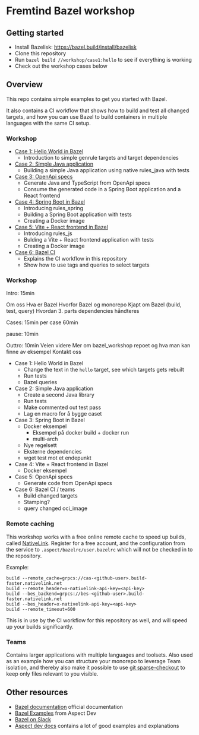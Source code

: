 # Fremtind Bazel workshop

## Getting started
- Install Bazelisk: https://bazel.build/install/bazelisk
- Clone this repository
- Run `bazel build //workshop/case1:hello` to see if everything is working
- Check out the workshop cases below 

## Overview
This repo contains simple examples to get you started with Bazel.

It also contains a CI workflow that shows how to build and test all changed targets, and how you can use Bazel to build containers in multiple languages with the same CI setup.

### Workshop
 - [Case 1: Hello World in Bazel](workshop/case1/README.md)
   - Introduction to simple genrule targets and target dependencies
 - [Case 2: Simple Java application](workshop/case2/README.md)
   - Building a simple Java application using native rules_java with tests
 - [Case 3: OpenApi specs](workshop/case3/README.md)
   - Generate Java and TypeScript from OpenApi specs
   - Consume the generated code in a Spring Boot application and a React frontend
 - [Case 4: Spring Boot in Bazel](workshop/case4/README.md)
   - Introducing rules_spring
   - Building a Spring Boot application with tests
   - Creating a Docker image
 - [Case 5: Vite + React frontend in Bazel](workshop/case5/README.md)
   - Introducing rules_js
   - Bulding a Vite + React frontend application with tests
   - Creating a Docker image
 - [Case 6: Bazel CI](workshop/case6/README.md)
   - Explains the CI workflow in this repository
   - Show how to use tags and queries to select targets

### Workshop
Intro: 15min

Om oss
Hva er Bazel
Hvorfor Bazel og monorepo
Kjapt om Bazel (build, test, query)
Hvordan 3. parts dependencies håndteres

Cases:
15min per case
60min

pause: 10min

Outtro: 10min
Veien videre
Mer om bazel_workshop repoet og hva man kan finne av eksempel
Kontakt oss


 - Case 1: Hello World in Bazel
   - Change the text in the `hello` target, see which targets gets rebuilt
   - Run tests
   - Bazel queries
 - Case 2: Simple Java application
   - Create a second Java library
   - Run tests
   - Make commented out test pass
   - Lag en macro for å bygge caset
 - Case 3: Spring Boot in Bazel
   - Docker eksempel
     - Eksempel på docker build + docker run
     - multi-arch
   - Nye regelsett
   - Eksterne dependencies
   - wget test mot et endepunkt
 - Case 4: Vite + React frontend in Bazel
   - Docker eksempel
 - Case 5: OpenApi specs
   - Generate code from OpenApi specs
 - Case 6: Bazel CI / teams
   - Build changed targets
   - Stamping?
   - query changed oci_image

### Remote caching
This workshop works with a free online remote cache to speed up builds, called [NativeLink](https://app.nativelink.com/).
Register for a free account, and the configuration from the service to `.aspect/bazelrc/user.bazelrc` which will not be checked in to the repository.

Example:
```
build --remote_cache=grpcs://cas-<github-user>.build-faster.nativelink.net
build --remote_header=x-nativelink-api-key=<api-key>
build --bes_backend=grpcs://bes-<github-user>.build-faster.nativelink.net
build --bes_header=x-nativelink-api-key=<api-key>
build --remote_timeout=600
```

This is in use by the CI workflow for this repository as well, and will speed up your builds significantly.

### Teams
Contains larger applications with multiple languages and toolsets.
Also used as an example how you can structure your monorepo to leverage Team isolation, and thereby also make it possible to use [git sparse-checkout](https://github.blog/2020-01-17-bring-your-monorepo-down-to-size-with-sparse-checkout/) to keep only files relevant to you visible. 


## Other resources
- [Bazel documentation](https://bazel.build/start) official documentation
- [Bazel Examples](https://github.com/aspect-build/bazel-examples) from Aspect Dev
- [Bazel on Slack](https://bazelbuild.slack.com)
- [Aspect dev docs](https://docs.aspect.build/) contains a lot of good examples and explanations
